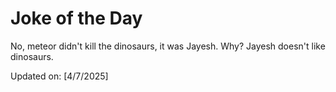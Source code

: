 # Joke of the Day

<!-- #joke -->
No, meteor didn't kill the dinosaurs, it was Jayesh. Why? Jayesh doesn't like dinosaurs.

Updated on: [4/7/2025]
<!-- #jokeEnd -->